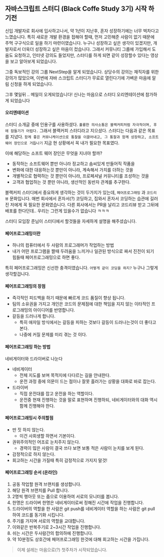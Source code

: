 ## 자바스크립트 스터디 (Black Coffe Study 3기) 시작 하기전

신입 개발자로 회사에 입사하고나서, 약 1년이 지난후, 혼자 성장하기에는 너무 벅차다고 느꼈습니다.
특히 새로운 개발 환경을 접해야 할때, 먼저 고민해준 사람이 없기 때문에 주먹 구구식으로 일을 하기 마련이였습니다.
누구나 성장하고 싶은 생각이 있겠지만, 개발자로서 더욱더 성장하고 싶은 마음이 컸습니다. 
그래서 커뮤니티 그룹에 가입해서 도움도 요청하고, 인터넷 강의도 들었지만, 스터디를 하게 되면 같이 성장할수 있다는 영상을 보고
알아보게 되었습니다.

그중 독보적인 강의 그룹 NextStep을 알게 되었습니다. 상당수의 강의는 재직자를 위한 강의가 많았으며, 이번에 자바 스크립트 스터디가 무료로
열린다기에 가벼운 마음에 알림 신청을 하게 되었습니다.

그후 몇일뒤 .. 
메일이 오게되었습니다!
신나는 마음으로 스터디 오리엔테이션에 참가하게 되었습니다

#### 오리엔테이션

스터디 소개글 중에 인용구를 사용하셨다. `훌륭한 의사소통은 블랙커피처럼 자극적이며, 후에 잠들기가 어렵다.`
그래서 블랙커피 스터디라고 지으셨다.
스터디는 다음과 같은 목표를 지녔다. `함께 좋은 커뮤니케이션으로 통찰을 이끌어내고, 그 통찰과 함께 성장하고, 소프트웨어 장인으로 거듭나기`
지금 현 상황에서 꼭 내가 필요한 목표였다.

이에 해당하는 소프트 웨어 장인은 무엇을 지녀야 할까?
- 동작하는 소프트웨어 뿐만 아니라 정교하고 솜씨있게 만들어직 작품을
- 변화에 대한 대응하는것 뿐만이 아니라, 계속해서 가치를 더하는 것을
- 개별적으로 협력하는 것 뿐만이 아니라, 프로페셔널 커뮤니티를 조성하는 것을
- 고객과 협업하는 것 뿐만 아니라, 생산적인 동반자 관계를 추구한다.


블랙커피 스터디에서 중요하게 생각하는 것이 두가지가 있는데, `페어프로그래밍` 과 `코드리뷰` 문화입니다.
매번 회사에서 혼자서(?) 코딩하고, 집와서 혼자서 코딩하는 습관에 길러진 저에게 꼭 필요한 문화였습니다.
다른 회사에서는 PR을 날리고 코드리뷰 받고 그뒤에 배포를 한다던데.. 우리는 그런게 있을수가 없습니다 ㅋㅋㅋ

스터디 모임장 준님이 스터디에서 할것들을 자세하게 설명을 해주셨습니다.

#### 페어프로그래밍이란
- 하나의 컴퓨터에서 두 사람의 프로그래머가 작업하는 방법
- 내가 어떤 프로그램을 짤때 두려움을 느끼거나 일관된 방식으로 짜서 진전이 되기 힘들때 페어프로그래밍으로 하면 좋다.


특히 페어프로그래밍은 신선한 충격이였습니다. `어떻게 같이 코딩을 하지?` 누구나 그렇게 생각할겁니다.

#### 페어프로그래밍의 장점
- 즉각적인 피드백을 하기 때문에 빠르게 코드 품질이 향상 됩니다.
- 팀의 소유권을 가지고 개인은 코드의 문제점에 대한 책임을 지지 않는 이타적인 프로그래밍의 아이디어를 반영합니다.
- 갈등을 드러나게 합니다.
    - 특히 애자일 방식에서는 갈등을 피하는 것보다 갈등이 드러나는것이 더 좋다고 본다.
    - 나중에 커질 문제를 미리 겪는 것 이다. 

#### 페어프로그래밍 하는 방법

네비게이터와 드라이버로 나눈다
- 네비게이터
    - 전체 지도를 보며 목적지에 다다르는 길을 안내한다.
    - 운전 과정 중에 의문이 드는 점이나 잘못 흘러가는 상황을 대화로 바로 잡는다.
- 드라이버
    - 직접 운전대를 잡고 운전을 하는 역할이다.
    - 운전중 현재 진행하는 것을 말로 표현하며 진행하되, 네비게이터와의 대화 역시 함께 진행해야 한다.
 
#### 페어프로그래밍시 주의할점
- 딴 짓 하지 않는다.
    - 이건 사회생할 하면서 기본이다.
- 권위주의적인 어조로 눈치주지 않는다.
    - 경력이 많은 사람이 결국 쓰다 보면 보통 적은 사람이 눈치를 보게 된다.
- 감정적으로 하지 않는다.
- 회고하는 시간을 가질때 특히 감정적으로 가지지 말것!


#### 페어프로그래밍 순서 (온라인)
1. 공동 작업할 원격 브랜치를 생성합니다.
1. 해당 원격 브랜치를 Pull 합니다.
1. 2명씩 행아웃 또는 줌으로 이용하여 서로의 모니터를 봅니다.
1. 한명은 드라이버 한명은 네비게이터로써 정해진 시간에 작업을 진행합니다.
1. 드라이버의 역할을 한 사람은 git push를 네비게이터 역할을 하는 사람은 git pull하여 코드를 동기화 시킵니다.
1. 주기를 가지며 서로의 역할을 교대합니다.
1. 이와같은 반복주기로 2~3시간 작업을 진행합니다.
1. 쉬는 시간은 두사람간의 합의하에 진행합니다.
1. 약 10분정도 상호간에 페어프로그래밍 한것에 대해 회고하는 시간을 가집니다.

> 이제 설레는 마음으로(?) 첫주차가 시작되었습니다.
